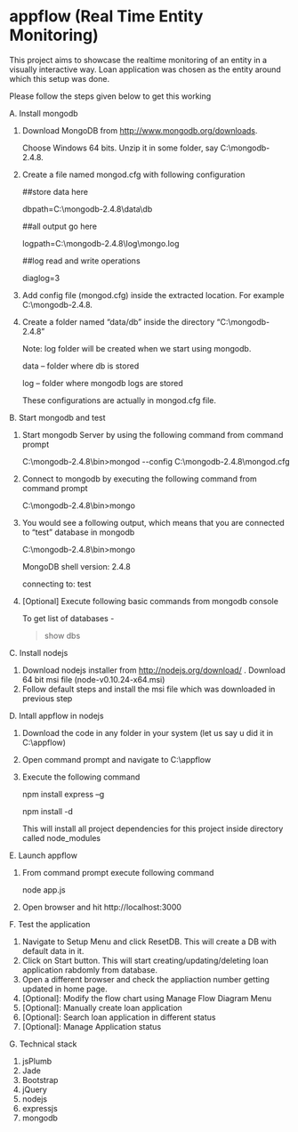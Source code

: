 appflow (Real Time Entity Monitoring)
=====================================

This project aims to showcase the realtime monitoring of an entity in a visually interactive way.
Loan application was chosen as the entity around which this setup was done.

Please follow the steps given below to get this working

A. Install mongodb
   1. Download MongoDB from http://www.mongodb.org/downloads. 
      
      Choose Windows 64 bits. Unzip it in some folder, say C:\mongodb-2.4.8.
   2. Create a file named mongod.cfg with following configuration

      ##store data here
      
      dbpath=C:\mongodb-2.4.8\data\db
 
      ##all output go here
      
      logpath=C:\mongodb-2.4.8\log\mongo.log
 
      ##log read and write operations
      
      diaglog=3
   3. Add  config file (mongod.cfg) inside the extracted location. For example C:\mongodb-2.4.8.
   4. Create a folder named “data/db” inside the directory “C:\mongodb-2.4.8”
      
      Note: log folder will be created when we start using mongodb.
      
      data – folder where db is stored
      
      log – folder where mongodb logs are stored
      
      These configurations are actually in mongod.cfg file.
      
B. Start mongodb and test
   1. Start mongodb Server by using the following command from command prompt
      
      C:\mongodb-2.4.8\bin>mongod --config C:\mongodb-2.4.8\mongod.cfg
   2. Connect to mongodb by executing the following command from command prompt
      
      C:\mongodb-2.4.8\bin>mongo
   3. You would see a following output, which means that you are connected to “test” database in mongodb
      
      C:\mongodb-2.4.8\bin>mongo
      
      MongoDB shell version: 2.4.8
      
      connecting to: test
      
      >
   4. [Optional] Execute following basic commands from mongodb console
      
      To get list of databases - 
      
      > show dbs
      
C. Install nodejs
   1. Download nodejs installer from http://nodejs.org/download/ . Download 64 bit msi file (node-v0.10.24-x64.msi)
   2. Follow default steps and install the msi file which was downloaded in previous step
   
D. Intall appflow in nodejs
   1. Download the code in any folder in your system (let us say u did it in C:\appflow)
   2. Open command prompt and navigate to C:\appflow
   3. Execute the following command
      
      npm install express –g
      
      npm install -d
      
      This will install all project dependencies for this project inside directory called node_modules
      
E. Launch appflow
   1. From command prompt execute following command

      node app.js
   2. Open browser and hit http://localhost:3000
   
F. Test the application
   1. Navigate to Setup Menu and click ResetDB. This will create a DB with default data in it.
   2. Click on Start button. This will start creating/updating/deleting loan application rabdomly from database.
   3. Open a different browser and check the appliaction number getting updated in home page.
   4. [Optional]: Modify the flow chart using Manage Flow Diagram Menu
   5. [Optional]: Manually create loan application
   6. [Optional]: Search loan application in different status
   7. [Optional]: Manage Application status

G. Technical stack
   1. jsPlumb
   2. Jade
   3. Bootstrap
   4. jQuery
   5. nodejs
   6. expressjs
   7. mongodb

